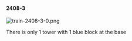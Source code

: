 #### 2408-3
![train-2408-3-0.png](https://github.com/lil-lab/nlvr/raw/master/nlvr/train/images/59/train-2408-3-0.png "train-2408-3-0.png")

There is only 1 tower with 1 blue block at the base